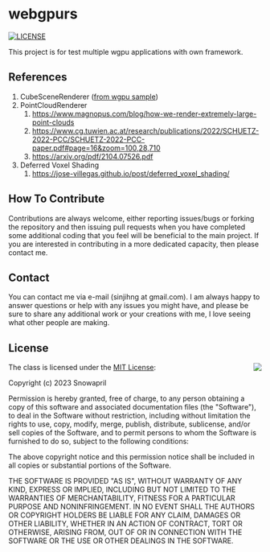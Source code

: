 # webgpurs

[![LICENSE](https://img.shields.io/badge/license-MIT-blue.svg)](LICENSE-MIT)

This project is for test multiple wgpu applications with own framework.

## References

1. CubeSceneRenderer ([from wgpu sample](https://github.com/gfx-rs/wgpu/tree/trunk/examples/src/cube))
2. PointCloudRenderer
   1. https://www.magnopus.com/blog/how-we-render-extremely-large-point-clouds
   2. https://www.cg.tuwien.ac.at/research/publications/2022/SCHUETZ-2022-PCC/SCHUETZ-2022-PCC-paper.pdf#page=16&zoom=100,28,710
   3. https://arxiv.org/pdf/2104.07526.pdf
3. Deferred Voxel Shading
   1. https://jose-villegas.github.io/post/deferred_voxel_shading/

## How To Contribute

Contributions are always welcome, either reporting issues/bugs or forking the repository and then issuing pull requests when you have completed some additional coding that you feel will be beneficial to the main project. If you are interested in contributing in a more dedicated capacity, then please contact me.

## Contact

You can contact me via e-mail (sinjihng at gmail.com). I am always happy to answer questions or help with any issues you might have, and please be sure to share any additional work or your creations with me, I love seeing what other people are making.

## License

<img align="right" src="http://opensource.org/trademarks/opensource/OSI-Approved-License-100x137.png">

The class is licensed under the [MIT License](http://opensource.org/licenses/MIT):

Copyright (c) 2023 Snowapril

Permission is hereby granted, free of charge, to any person obtaining a copy of this software and associated documentation files (the "Software"), to deal in the Software without restriction, including without limitation the rights to use, copy, modify, merge, publish, distribute, sublicense, and/or sell copies of the Software, and to permit persons to whom the Software is furnished to do so, subject to the following conditions:

The above copyright notice and this permission notice shall be included in all copies or substantial portions of the Software.

THE SOFTWARE IS PROVIDED "AS IS", WITHOUT WARRANTY OF ANY KIND, EXPRESS OR IMPLIED, INCLUDING BUT NOT LIMITED TO THE WARRANTIES OF MERCHANTABILITY, FITNESS FOR A PARTICULAR PURPOSE AND NONINFRINGEMENT. IN NO EVENT SHALL THE AUTHORS OR COPYRIGHT HOLDERS BE LIABLE FOR ANY CLAIM, DAMAGES OR OTHER LIABILITY, WHETHER IN AN ACTION OF CONTRACT, TORT OR OTHERWISE, ARISING FROM, OUT OF OR IN CONNECTION WITH THE SOFTWARE OR THE USE OR OTHER DEALINGS IN THE SOFTWARE.
